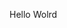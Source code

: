 Hello Wolrd
























































































































































































































































































































































































































































































































































































































































































































































































































































































































































































































































































































































































































































































































































































































































































































































































































































































































































































































































































































































































































































































































































































































































































































































































































































































































































































































































































































































































































































































































































































































































































































































































































































































































































































































